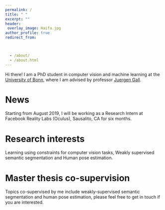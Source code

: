 ```yaml
---
permalink: /
title: " "
excerpt: ""
header:
 overlay_image: Haifa.jpg
author_profile: true
redirect_from: 


 
  - /about/
  - /about.html
---
```


  
Hi there! I am a PhD student in computer vision and machine learning at the [University of Bonn](https://www.uni-bonn.de/), where I am advised by professor [Juergen Gall](https://pages.iai.uni-bonn.de/gall_juergen/). <!---  I hold an MSc degree in [computer science](https://www.informatik.uni-bonn.de/en) from the University of Bonn, and a BSc in computer and software engineering from the [Technion](https://www.technion.ac.il/en). --->

News
======
Starting from August 2019, I will be working as a Research Intern at Facebook Reality Labs (Oculus), Sausalito, CA  for six months.

Research interests
======
Learning using constraints for computer vision tasks, Weakly supervised semantic segmentation and Human pose estimation. 

Master thesis co-supervision
======
Topics co-supervised by me include weakly-supervised semantic segmentation and human pose estimation, please feel free to get in touch if you are interested. 
